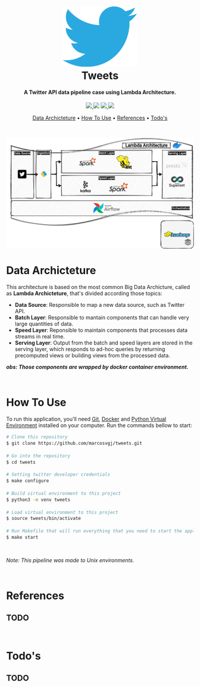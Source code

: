 
<h1 align="center">
  <br>
  <a href="https://developer.twitter.com/en"><img src="docs/images/twitter.png" alt="Tweet" width="200"></a>
  <br>
  <b>
  Tweets
  </b>
  <br>
</h1>

<h4 align="center">A Twitter API data pipeline case using Lambda Architecture.</h4>

<p align="center">
  <a href="https://www.python.org/">
    <img src="https://img.shields.io/badge/python-3.5%20%7C%203.6%20%7C%203.7-blue">
  </a>
  <a href="https://github.com/psf/black"><img src="https://img.shields.io/badge/code%20style-black-black"></a>
  
  <a href="https://opensource.org/licenses/Apache-2.0">
      <img src="https://img.shields.io/badge/License-Apache%202.0-blue.svg">
  </a>

  <a href="https://pypi.org/project/tweepy/3.10.0/">
    <img src="https://img.shields.io/badge/tweepy-3.10.0-blue">
  </a>
</p>

<p align="center">
  <a href="#data-archicteture">Data Archicteture</a> •
  <a href="#how-to-run-it">How To Use</a> •
  <a href="#related">References</a> •
  <a href="#todo">Todo's</a>
</p>

&nbsp;

![screenshot](docs/images/archicteture_ref.png)

Data Archicteture
============

This architecture is based on the most common Big Data Archicture, called as **Lambda Archicteture**, that's divided according those topics:
* **Data Source**: Responsible to map a new data source, such as Twitter API. 
* **Batch Layer**: Responsible to mantain components that can handle very large quantities of data.
* **Speed Layer**: Reponsible to maintain components that processes data streams in real time.
* **Serving Layer**: Output from the batch and speed layers are stored in the serving layer, which responds to ad-hoc queries by returning precomputed views or building views from the processed data.


***obs: Those components are wrapped by docker container environment.***

&nbsp;

How To Use
=========


To run this application, you'll need [Git](https://git-scm.com), [Docker](https://docs.docker.com/get-docker/) and [Python Virtual Environment](https://docs.python.org/3/tutorial/venv.html) installed on your computer. Run the commands bellow to start:

```bash
# Clone this repository
$ git clone https://github.com/marcosvgj/tweets.git

# Go into the repository
$ cd tweets

# Setting twitter developer credentials
$ make configure

# Build virtual environment to this project
$ python3 -m venv tweets

# Load virtual environment to this project
$ source tweets/bin/activate

# Run Makefile that will run everything that you need to start the application.
$ make start
```

&nbsp;

*Note: This pipeline was made to Unix environments.*


&nbsp;

References
=========

## TODO 

&nbsp;

Todo's
=========

## TODO 

&nbsp;